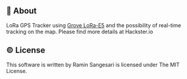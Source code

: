 ## 📖 About
LoRa GPS Tracker using [Grove LoRa-E5](https://www.seeedstudio.com/Grove-LoRa-E5-STM32WLE5JC-p-4867.html) and the possibility of real-time tracking on the map. Please find more details at Hackster.io


## © License
This software is written by Ramin Sangesari is licensed under The MIT License.

